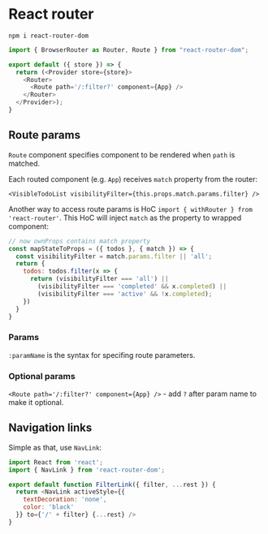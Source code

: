 # React router

`npm i react-router-dom`

```javascript
import { BrowserRouter as Router, Route } from "react-router-dom";

export default ({ store }) => {
  return (<Provider store={store}>
    <Router>
      <Route path='/:filter?' component={App} />
    </Router>
  </Provider>);
}
```

## Route params

`Route` component specifies component to be rendered when `path` is matched.

Each routed component (e.g. `App`) receives `match` property from the router:

`<VisibleTodoList visibilityFilter={this.props.match.params.filter} />`

Another way to access route params is HoC `import { withRouter } from 'react-router'`. This HoC will inject `match` as the property to wrapped component:

```javascript
// now ownProps contains match property
const mapStateToProps = ({ todos }, { match }) => {
  const visibilityFilter = match.params.filter || 'all';
  return {
    todos: todos.filter(x => {
      return (visibilityFilter === 'all') ||
        (visibilityFilter === 'completed' && x.completed) ||
        (visibilityFilter === 'active' && !x.completed);
    })
  }
}
```

### Params

`:paramName` is the syntax for specifing route parameters.

### Optional params

`<Route path='/:filter?' component={App} />` - add `?` after param name to make it optional.

## Navigation links

Simple as that, use `NavLink`:

```javascript
import React from 'react';
import { NavLink } from 'react-router-dom';

export default function FilterLink({ filter, ...rest }) {
  return <NavLink activeStyle={{
    textDecoration: 'none',
    color: 'black'
  }} to={'/' + filter} {...rest} />
}
```
